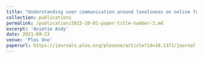 ```yaml
---
title: "Understanding user communication around loneliness on online forums"
collection: publications
permalink: /publication/2015-10-01-paper-title-number-3.md
excerpt: 'Anietie Andy'
date: 2021-09-23
venue: 'Plos One'
paperurl: https://journals.plos.org/plosone/article?id=10.1371/journal.pone.0257791
---
```





